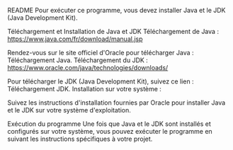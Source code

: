 README
Pour exécuter ce programme, vous devez installer Java et le JDK (Java Development Kit).

Téléchargement et Installation de Java et JDK
Téléchargement de Java : https://www.java.com/fr/download/manual.jsp

Rendez-vous sur le site officiel d'Oracle pour télécharger Java : Téléchargement Java.
Téléchargement du JDK : https://www.oracle.com/java/technologies/downloads/

Pour télécharger le JDK (Java Development Kit), suivez ce lien : Téléchargement JDK.
Installation sur votre système :

Suivez les instructions d'installation fournies par Oracle pour installer Java et le JDK sur votre système d'exploitation.

Exécution du programme
Une fois que Java et le JDK sont installés et configurés sur votre système, vous pouvez exécuter le programme en suivant les instructions spécifiques à votre projet.
